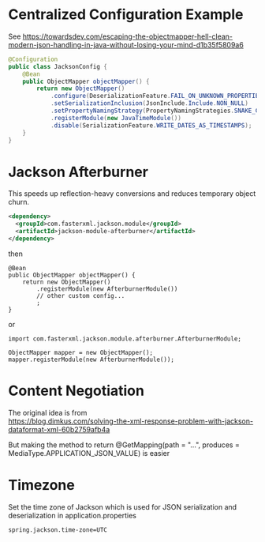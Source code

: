 #  Centralized  Configuration Example
See https://towardsdev.com/escaping-the-objectmapper-hell-clean-modern-json-handling-in-java-without-losing-your-mind-d1b35f5809a6

```java
@Configuration
public class JacksonConfig {
    @Bean
    public ObjectMapper objectMapper() {
        return new ObjectMapper()
            .configure(DeserializationFeature.FAIL_ON_UNKNOWN_PROPERTIES, false)
            .setSerializationInclusion(JsonInclude.Include.NON_NULL)
            .setPropertyNamingStrategy(PropertyNamingStrategies.SNAKE_CASE)
            .registerModule(new JavaTimeModule())
            .disable(SerializationFeature.WRITE_DATES_AS_TIMESTAMPS);
    }
}
```
# Jackson Afterburner
This speeds up reflection-heavy conversions and reduces temporary object churn.
```xml
<dependency>
  <groupId>com.fasterxml.jackson.module</groupId>
  <artifactId>jackson-module-afterburner</artifactId>
</dependency>
```
then
```
@Bean
public ObjectMapper objectMapper() {
    return new ObjectMapper()
        .registerModule(new AfterburnerModule())
        // other custom config...
        ;
}
```
or
```
import com.fasterxml.jackson.module.afterburner.AfterburnerModule;

ObjectMapper mapper = new ObjectMapper();
mapper.registerModule(new AfterburnerModule());
```

# Content Negotiation

The original idea is from  
https://blog.dimkus.com/solving-the-xml-response-problem-with-jackson-dataformat-xml-60b2759afb4a

But making the method to return @GetMapping(path = "...", produces = MediaType.APPLICATION_JSON_VALUE)
is easier

# Timezone
Set the time zone of Jackson which is used for JSON serialization and deserialization in application.properties  
```
spring.jackson.time-zone=UTC
```
